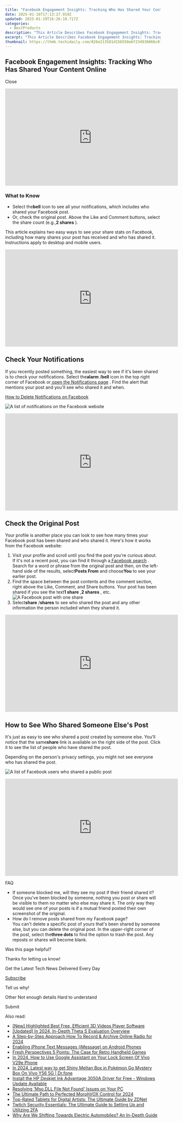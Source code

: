 ```yaml
---
title: "Facebook Engagement Insights: Tracking Who Has Shared Your Content Online"
date: 2025-01-16T17:13:27.919Z
updated: 2025-01-19T16:26:10.717Z
categories:
  - BestProducts
description: "This Article Describes Facebook Engagement Insights: Tracking Who Has Shared Your Content Online"
excerpt: "This Article Describes Facebook Engagement Insights: Tracking Who Has Shared Your Content Online"
thumbnail: https://thmb.techidaily.com/826e213581d156558e6f234936866c0f136b901791e5cc9453b472a1e6024dd2.jpeg
---
```


## Facebook Engagement Insights: Tracking Who Has Shared Your Content Online

Close 

<!-- affiliate ads begin -->
<iframe width="560" height="315" src="https://www.youtube.com/embed/gOyLy8DeizY?si=GkAmK0hChZw6_2tW" title="YouTube video player" frameborder="0" allow="accelerometer; autoplay; clipboard-write; encrypted-media; gyroscope; picture-in-picture; web-share" referrerpolicy="strict-origin-when-cross-origin" allowfullscreen></iframe>
<!-- affiliate ads end -->

###  What to Know

* Select the**bell** icon to see all your notifications, which includes who shared your Facebook post.
* Or, check the original post. Above the Like and Comment buttons, select the share count (e.g.,**2 shares** ).

 This article explains two easy ways to see your share stats on Facebook, including how many shares your post has received and who has shared it. Instructions apply to desktop and mobile users.

<!-- affiliate ads begin -->
<iframe width="560" height="315" src="https://www.youtube.com/embed/aknYnDfODro?si=zONIVzA9FFq0rLOD" title="YouTube video player" frameborder="0" allow="accelerometer; autoplay; clipboard-write; encrypted-media; gyroscope; picture-in-picture; web-share" referrerpolicy="strict-origin-when-cross-origin" allowfullscreen></iframe>
<!-- affiliate ads end -->

## Check Your Notifications 

 If you recently posted something, the easiest way to see if it's been shared is to check your notifications. Select the**alarm** /**bell** icon in the top right corner of Facebook or[ open the Notifications page](https://www.facebook.com/notifications) . Find the alert that mentions your post and you'll see who shared it and when.

[  How to Delete Notifications on Facebook ](https://www.lifewire.com/delete-notifications-on-facebook-4177349) 

![A list of notifications on the Facebook website](https://www.lifewire.com/thmb/2mYii5oscMKde4bjzvQ_uzBUznE=/1500x0/filters:no_upscale():max_bytes(150000):strip_icc():format(webp)/facebook-notifications-481da9ae9f6441818e432ba442b9091c.png) 

<!-- affiliate ads begin -->
<iframe width="560" height="315" src="https://www.youtube.com/embed/r_wWybMqZEM?si=0nPjCQDLS2MCaQbG" title="YouTube video player" frameborder="0" allow="accelerometer; autoplay; clipboard-write; encrypted-media; gyroscope; picture-in-picture; web-share" referrerpolicy="strict-origin-when-cross-origin" allowfullscreen></iframe>
<!-- affiliate ads end -->

## Check the Original Post 

 Your profile is another place you can look to see how many times your Facebook post has been shared and who shared it. Here's how it works from the Facebook website:

1. Visit your profile and scroll until you find the post you're curious about.  
 If it's not a recent post, you can find it through a[ Facebook search](https://www.lifewire.com/facebook-search-guide-to-searching-facebook-2654608) . Search for a word or phrase from the original post and then, on the left-hand side of the results, select**Posts From** and choose**You** to see your earlier post.
2. Find the space between the post contents and the comment section, right above the Like, Comment, and Share buttons. Your post has been shared if you see the text**1 share** ,**2 shares** , etc.  
![A Facebook post with one share](https://www.lifewire.com/thmb/2ag3n1a3lyxr-AyOg0FiRsCe2Fk=/1500x0/filters:no_upscale():max_bytes(150000):strip_icc():format(webp)/facebook-shared-post-0aa7d1be647d44f589dbb0ae6fdcc399.png)
3. Select**share** /**shares** to see who shared the post and any other information the person included when they shared it.

<!-- affiliate ads begin -->
<iframe width="560" height="315" src="https://www.youtube.com/embed/aa6vSdt1elM?si=qPhmO-hoWVIPBnnC" title="YouTube video player" frameborder="0" allow="accelerometer; autoplay; clipboard-write; encrypted-media; gyroscope; picture-in-picture; web-share" referrerpolicy="strict-origin-when-cross-origin" allowfullscreen></iframe>
<!-- affiliate ads end -->

##  How to See Who Shared Someone Else's Post 

 It's just as easy to see who shared a post created by someone else. You'll notice that the same**share** link is available on the right side of the post. Click it to see the list of people who have shared the post. 

 Depending on the person's privacy settings, you might not see everyone who has shared the post. 

![A list of Facebook users who shared a public post](https://www.lifewire.com/thmb/sMvVjy6GQYsRJYbog5Zio3JCUzE=/1500x0/filters:no_upscale():max_bytes(150000):strip_icc():format(webp)/people-who-shared-facebook-post-4d1aea42e88d4ea183102e9ac09988d6.png) 

<!-- affiliate ads begin -->
<iframe width="560" height="315" src="https://www.youtube.com/embed/fZTlPdOFNmo?si=Ym8p7ayV1gtNzzXj" title="YouTube video player" frameborder="0" allow="accelerometer; autoplay; clipboard-write; encrypted-media; gyroscope; picture-in-picture; web-share" referrerpolicy="strict-origin-when-cross-origin" allowfullscreen></iframe>
<!-- affiliate ads end -->

 FAQ

* If someone blocked me, will they see my post if their friend shared it?  
 Once you've been blocked by someone, nothing you post or share will be visible to them no matter who else may share it. The only way they would see one of your posts is if a mutual friend posted their own screenshot of the original.
* How do I remove posts shared from my Facebook page?  
 You can't delete a specific post of yours that's been shared by someone else, but you can delete the original post. In the upper-right corner of the post, select the**three dots** to find the option to trash the post. Any reposts or shares will become blank.

Was this page helpful?

Thanks for letting us know!

 Get the Latest Tech News Delivered Every Day

[ Subscribe ](https://www.lifewire.com/#) 

Tell us why!

 Other  Not enough details  Hard to understand 

 Submit 

<ins class="adsbygoogle"
     style="display:block"
     data-ad-format="autorelaxed"
     data-ad-client="ca-pub-7571918770474297"
     data-ad-slot="1223367746"></ins>

<ins class="adsbygoogle"
     style="display:block"
     data-ad-client="ca-pub-7571918770474297"
     data-ad-slot="8358498916"
     data-ad-format="auto"
     data-full-width-responsive="true"></ins>

<span class="atpl-alsoreadstyle">Also read:</span>
<div><ul>
<li><a href="https://some-techniques.techidaily.com/new-highlighted-best-free-efficient-3d-videos-player-software/"><u>[New] Highlighted Best Free, Efficient 3D Videos Player Software</u></a></li>
<li><a href="https://fox-access.techidaily.com/updated-in-2024-in-depth-theta-s-evaluation-overview/"><u>[Updated] In 2024, In-Depth Theta S Evaluation Overview</u></a></li>
<li><a href="https://extra-tips.techidaily.com/a-step-by-step-approach-how-to-record-and-archive-online-radio-for-2024/"><u>A Step-by-Step Approach How To Record & Archive Online Radio for 2024</u></a></li>
<li><a href="https://techtrends.techidaily.com/enabling-iphone-text-messages-imessage-on-android-phones/"><u>Enabling iPhone Text Messages (iMessage) on Android Phones</u></a></li>
<li><a href="https://games-able.techidaily.com/fresh-perspectives-5-points-the-case-for-retro-handheld-games/"><u>Fresh Perspectives 5 Points: The Case for Retro Handheld Games</u></a></li>
<li><a href="https://android-unlock.techidaily.com/in-2024-how-to-use-google-assistant-on-your-lock-screen-of-vivo-v29e-phone-by-drfone-android/"><u>In 2024, How to Use Google Assistant on Your Lock Screen Of Vivo V29e Phone</u></a></li>
<li><a href="https://change-location.techidaily.com/in-2024-latest-way-to-get-shiny-meltan-box-in-pokemon-go-mystery-box-on-vivo-y56-5g-drfone-by-drfone-virtual-android/"><u>In 2024, Latest way to get Shiny Meltan Box in Pokémon Go Mystery Box On Vivo Y56 5G | Dr.fone</u></a></li>
<li><a href="https://hardware-updates.techidaily.com/install-the-hp-deskjet-ink-advantage-3050a-driver-for-free-windows-update-available/"><u>Install the HP Deskjet Ink Advantage 3050A Driver for Free - Windows Update Available</u></a></li>
<li><a href="https://techtrends.techidaily.com/resolving-msodll-file-not-found-issues-on-your-pc/"><u>Resolving 'Mso.DLL File Not Found' Issues on Your PC</u></a></li>
<li><a href="https://vp-tips.techidaily.com/the-ultimate-path-to-perfected-morphvox-control-for-2024/"><u>The Ultimate Path to Perfected MorphVOX Control for 2024</u></a></li>
<li><a href="https://hardware-tips.techidaily.com/top-rated-tablets-for-digital-artists-the-ultimate-guide-by-zdnet/"><u>Top-Rated Tablets for Digital Artists: The Ultimate Guide by ZDNet</u></a></li>
<li><a href="https://techtrends.techidaily.com/twitch-security-essentials-the-ultimate-guide-to-setting-up-and-utilizing-2fa/"><u>Twitch Security Essentials: The Ultimate Guide to Setting Up and Utilizing 2FA</u></a></li>
<li><a href="https://techtrends.techidaily.com/why-are-we-shifting-towards-electric-automobiles-an-in-depth-guide/"><u>Why Are We Shifting Towards Electric Automobiles? An In-Depth Guide</u></a></li>
</ul></div>

